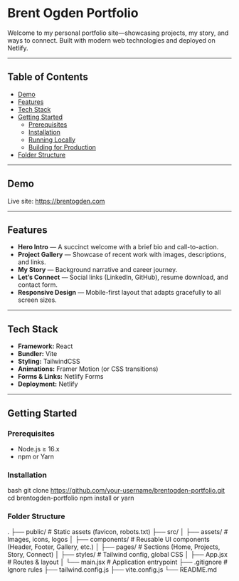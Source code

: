 # Brent Ogden Portfolio

Welcome to my personal portfolio site—showcasing projects, my story, and ways to connect. Built with modern web technologies and deployed on Netlify.

---

## Table of Contents

- [Demo](#demo)  
- [Features](#features)  
- [Tech Stack](#tech-stack)  
- [Getting Started](#getting-started)  
  - [Prerequisites](#prerequisites)  
  - [Installation](#installation)  
  - [Running Locally](#running-locally)  
  - [Building for Production](#building-for-production)  
- [Folder Structure](#folder-structure)  


---

## Demo

Live site: https://brentogden.com

---

## Features

- **Hero Intro** — A succinct welcome with a brief bio and call-to-action.  
- **Project Gallery** — Showcase of recent work with images, descriptions, and links.  
- **My Story** — Background narrative and career journey.  
- **Let’s Connect** — Social links (LinkedIn, GitHub), resume download, and contact form.  
- **Responsive Design** — Mobile-first layout that adapts gracefully to all screen sizes.  

---

## Tech Stack

- **Framework:** React  
- **Bundler:** Vite  
- **Styling:** TailwindCSS  
- **Animations:** Framer Motion (or CSS transitions)  
- **Forms & Links:** Netlify Forms
- **Deployment:** Netlify  

---

## Getting Started

### Prerequisites

- Node.js ≥ 16.x  
- npm or Yarn  

### Installation

bash
git clone https://github.com/your-username/brentogden-portfolio.git
cd brentogden-portfolio
npm install
or
yarn

### Folder Structure
.
├── public/                # Static assets (favicon, robots.txt)
├── src/
│   ├── assets/            # Images, icons, logos
│   ├── components/        # Reusable UI components (Header, Footer, Gallery, etc.)
│   ├── pages/             # Sections (Home, Projects, Story, Connect)
│   ├── styles/            # Tailwind config, global CSS
│   ├── App.jsx            # Routes & layout
│   └── main.jsx           # Application entrypoint
├── .gitignore             # Ignore rules
├── tailwind.config.js
├── vite.config.js
└── README.md
